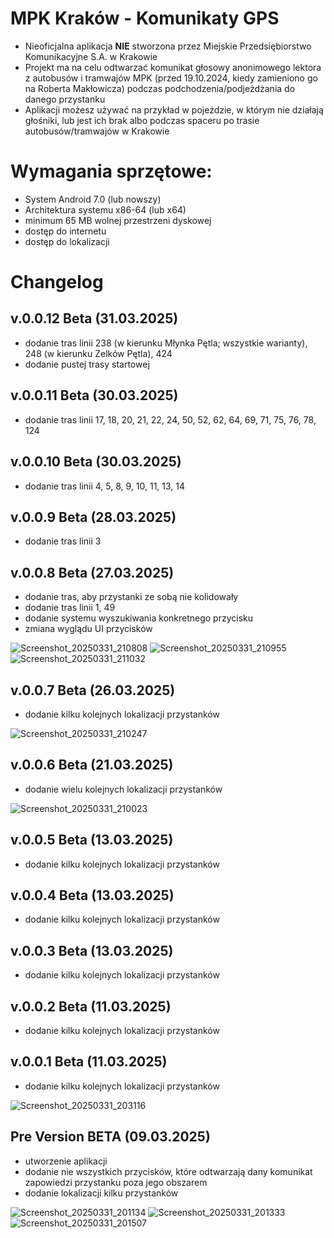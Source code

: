 # MPK Kraków - Komunikaty GPS

- Nieoficjalna aplikacja **NIE** stworzona przez Miejskie Przedsiębiorstwo Komunikacyjne S.A. w Krakowie
- Projekt ma na celu odtwarzać komunikat głosowy anonimowego lektora z autobusów i tramwajów MPK (przed 19.10.2024, kiedy zamieniono go na Roberta Makłowicza) podczas podchodzenia/podjeżdżania do danego przystanku
- Aplikacji możesz używać na przykład w pojeździe, w którym nie działają głośniki, lub jest ich brak albo podczas spaceru po trasie autobusów/tramwajów w Krakowie

# Wymagania sprzętowe:
- System Android 7.0 (lub nowszy)
- Architektura systemu x86-64 (lub x64)
- minimum 65 MB wolnej przestrzeni dyskowej
- dostęp do internetu
- dostęp do lokalizacji

# Changelog

## v.0.0.12 Beta (31.03.2025)
- dodanie tras linii 238 (w kierunku Młynka Pętla; wszystkie warianty), 248 (w kierunku Zelków Pętla), 424
- dodanie pustej trasy startowej

## v.0.0.11 Beta (30.03.2025)
- dodanie tras linii 17, 18, 20, 21, 22, 24, 50, 52, 62, 64, 69, 71, 75, 76, 78, 124

## v.0.0.10 Beta (30.03.2025)
- dodanie tras linii 4, 5, 8, 9, 10, 11, 13, 14

## v.0.0.9 Beta (28.03.2025)
- dodanie tras linii 3

## v.0.0.8 Beta (27.03.2025)
- dodanie tras, aby przystanki ze sobą nie kolidowały
- dodanie tras linii 1, 49
- dodanie systemu wyszukiwania konkretnego przycisku
- zmiana wyglądu UI przycisków

![Screenshot_20250331_210808](https://github.com/user-attachments/assets/d0cb90f8-a17d-4706-b55b-d1222e22b7cd)
![Screenshot_20250331_210955](https://github.com/user-attachments/assets/7609ae70-6143-4af8-ba70-2e4a64940976)
![Screenshot_20250331_211032](https://github.com/user-attachments/assets/888c013c-55f1-46c7-99e0-31014f2fdde3)

## v.0.0.7 Beta (26.03.2025)
- dodanie kilku kolejnych lokalizacji przystanków

![Screenshot_20250331_210247](https://github.com/user-attachments/assets/02755476-3cac-4a8b-951e-6491c67a725d)

## v.0.0.6 Beta (21.03.2025)
- dodanie wielu kolejnych lokalizacji przystanków

![Screenshot_20250331_210023](https://github.com/user-attachments/assets/efa66b9f-9ba4-4e17-8a7d-d95163882f37)

## v.0.0.5 Beta (13.03.2025)
- dodanie kilku kolejnych lokalizacji przystanków

## v.0.0.4 Beta (13.03.2025)
- dodanie kilku kolejnych lokalizacji przystanków

## v.0.0.3 Beta (13.03.2025)
- dodanie kilku kolejnych lokalizacji przystanków

## v.0.0.2 Beta (11.03.2025)
- dodanie kilku kolejnych lokalizacji przystanków

## v.0.0.1 Beta (11.03.2025)
- dodanie kilku kolejnych lokalizacji przystanków

![Screenshot_20250331_203116](https://github.com/user-attachments/assets/e3971baa-7412-43e1-921e-004f8512f7d6)

## Pre Version BETA (09.03.2025)
- utworzenie aplikacji
- dodanie nie wszystkich przycisków, które odtwarzają dany komunikat zapowiedzi przystanku poza jego obszarem
- dodanie lokalizacji kilku przystanków

![Screenshot_20250331_201134](https://github.com/user-attachments/assets/db01c911-430f-4b58-8a57-78b8fd72ec2a)
![Screenshot_20250331_201333](https://github.com/user-attachments/assets/376f943c-d4d5-4fe9-a651-6ec979d59f31)
![Screenshot_20250331_201507](https://github.com/user-attachments/assets/be228d41-f722-40ff-8564-08401ec34bd0)
